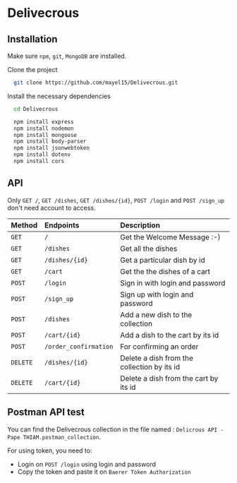 # Delivecrous

## Installation
Make sure `npm`, `git`, `MongoDB` are installed. 

Clone the project 
```bash
  git clone https://github.com/mayel15/Delivecrous.git
```

Install the necessary dependencies 
```bash
  cd Delivecrous
```
```bash
  npm install express
  npm install nodemon 
  npm install mongoose
  npm install body-parser
  npm install jsonwebtoken
  npm install dotenv
  npm install cors
```

## API 
Only `GET /`, `GET /dishes`, `GET /dishes/{id}`, `POST /login` and `POST /sign_up` don't need account to access. 

| Method | Endpoints     | Description                       |
| :-------- | :------- | :-------------------------------- |
| `GET`      | `/` | Get the Welcome Message :-) |
| `GET`      | `/dishes` | Get all the dishes |
| `GET`      | `/dishes/{id}` | Get a particular dish by id |
| `GET`      | `/cart` | Get the the dishes of a cart |
| `POST`      | `/login` | Sign in with login and password |
| `POST`      | `/sign_up` | Sign up with login and password |
| `POST`      | `/dishes` | Add a new dish to the collection |
| `POST`      | `/cart/{id}` | Add a dish to the cart by its id  |
| `POST`      | `/order_confirmation` | For confirming an order  |
| `DELETE`      | `/dishes/{id}` | Delete a dish from the collection by its id |
| `DELETE`      | `/cart/{id}` | Delete a dish from the cart by its id |

## Postman API test
You can find the Delivecrous collection in the file named : `Delicrous API - Pape THIAM.postman_collection`.

For using token, you need to:
- Login on `POST /login` using login and password 
- Copy the token and paste it on `Baerer Token Authorization`



